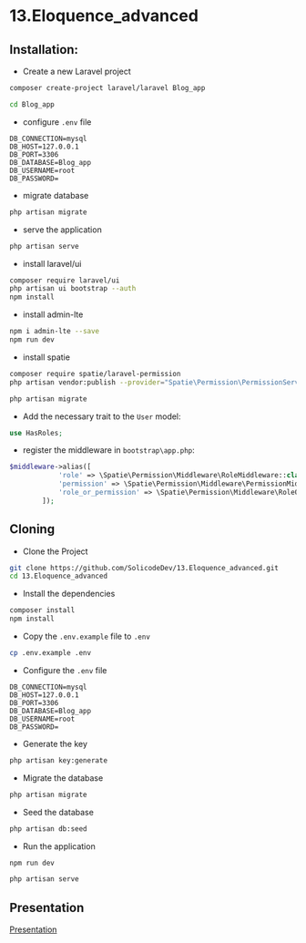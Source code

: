# 13.Eloquence_advanced

## Installation:

- Create a new Laravel project

```bash
composer create-project laravel/laravel Blog_app

cd Blog_app
```

- configure `.env` file

```
DB_CONNECTION=mysql
DB_HOST=127.0.0.1
DB_PORT=3306
DB_DATABASE=Blog_app
DB_USERNAME=root
DB_PASSWORD=
```

- migrate database

```bash
php artisan migrate
```

- serve the application

```bash
php artisan serve
```

- install laravel/ui

```bash
composer require laravel/ui
php artisan ui bootstrap --auth
npm install
```

- install admin-lte

```bash
npm i admin-lte --save
npm run dev
```

- install spatie

```bash
composer require spatie/laravel-permission
php artisan vendor:publish --provider="Spatie\Permission\PermissionServiceProvider"

php artisan migrate
```

- Add the necessary trait to the `User` model:

```php
use HasRoles;
```

- register the middleware in `bootstrap\app.php`:

```php
$middleware->alias([
            'role' => \Spatie\Permission\Middleware\RoleMiddleware::class,
            'permission' => \Spatie\Permission\Middleware\PermissionMiddleware::class,
            'role_or_permission' => \Spatie\Permission\Middleware\RoleOrPermissionMiddleware::class,
        ]);
```

## Cloning

- Clone the Project

```bash
git clone https://github.com/SolicodeDev/13.Eloquence_advanced.git
cd 13.Eloquence_advanced
```

- Install the dependencies

```bash
composer install
npm install
```

- Copy the `.env.example` file to `.env`

```bash
cp .env.example .env
```

- Configure the `.env` file

```
DB_CONNECTION=mysql
DB_HOST=127.0.0.1
DB_PORT=3306
DB_DATABASE=Blog_app
DB_USERNAME=root
DB_PASSWORD=
```

- Generate the key

```bash
php artisan key:generate
```

- Migrate the database

```bash
php artisan migrate
```

- Seed the database

```bash
php artisan db:seed
```

- Run the application

```bash
npm run dev

php artisan serve
```

## Presentation

[Presentation](https://suirita.github.io/13.Eloquence_advanced/)
